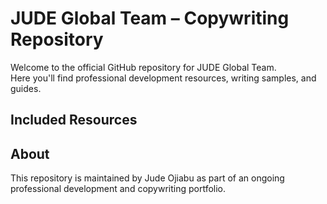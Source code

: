 
# JUDE Global Team – Copywriting Repository

Welcome to the official GitHub repository for JUDE Global Team.  
Here you'll find professional development resources, writing samples, and guides.

## Included Resources



## About

This repository is maintained by Jude Ojiabu as part of an ongoing professional development and copywriting portfolio.
